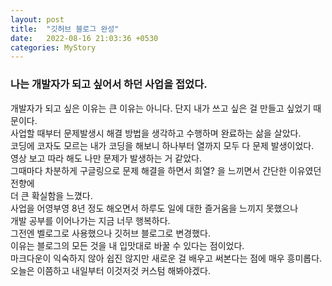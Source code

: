 ```yaml
---
layout: post
title:  "깃허브 블로그 완성"
date:   2022-08-16 21:03:36 +0530
categories: MyStory
---
```

<h3>나는 개발자가 되고 싶어서 하던 사업을 접었다.</h3>

개발자가 되고 싶은 이유는 큰 이유는 아니다. 단지 내가 쓰고 싶은 걸 만들고 싶었기 때문이다.  
사업할 때부터 문제발생시 해결 방법을 생각하고 수행하며 완료하는 삶을 살았다.  
코딩에 코자도 모르는 내가 코딩을 해보니 하나부터 열까지 모두 다 문제 발생이었다.  
영상 보고 따라 해도 나만 문제가 발생하는 거 같았다.  
그때마다 차분하게 구글링으로 문제 해결을 하면서 희열? 을 느끼면서 간단한 이유였던 전향에  
더 큰 확실함을 느꼈다.  
사업을 어영부영 8년 정도 해오면서 하루도 일에 대한 즐거움을 느끼지 못했으나  
개발 공부를 이어나가는 지금 너무 행복하다.  
그전엔 벨로그로 사용했으나 깃허브 블로그로 변경했다.  
이유는 블로그의 모든 것을 내 입맛대로 바꿀 수 있다는 점이었다.  
마크다운이 익숙하지 않아 쉽진 않지만 새로운 걸 배우고 써본다는 점에 매우 흥미롭다.  
오늘은 이쯤하고 내일부터 이것저것 커스텀 해봐야겠다.  
